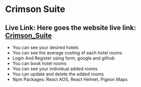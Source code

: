 
# Crimson Suite

## Live Link: Here goes the website live link: [Crimson_Suite](https://crimson-suite.web.app/)


 - You can see your desired hotels
 - You can see the average costing of each hotel rooms
 - Login And Register using form, google and github
 - You can book hotel rooms
 - You can see your individual added rooms
 - You can update and delete the added rooms
 - Npm Packages: React AOS, React Helmet, Pigeon Maps

